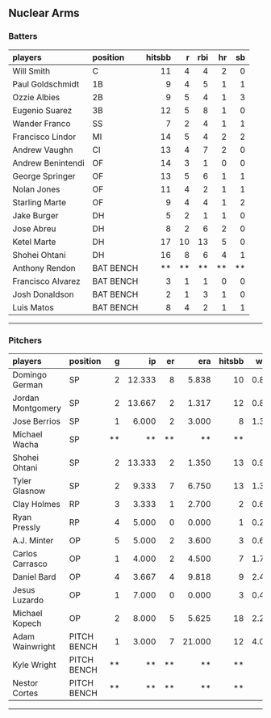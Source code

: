 ## Nuclear Arms

### Batters

 
|players           |position  | hitsbb|  r| rbi| hr| sb| 
|:-----------------|:---------|------:|--:|---:|--:|--:| 
|Will Smith        |C         |     11|  4|   4|  2|  0| 
|Paul Goldschmidt  |1B        |      9|  4|   5|  1|  1| 
|Ozzie Albies      |2B        |      9|  5|   4|  1|  3| 
|Eugenio Suarez    |3B        |     12|  5|   8|  1|  0| 
|Wander Franco     |SS        |      7|  2|   4|  1|  1| 
|Francisco Lindor  |MI        |     14|  5|   4|  2|  2| 
|Andrew Vaughn     |CI        |     13|  4|   7|  2|  0| 
|Andrew Benintendi |OF        |     14|  3|   1|  0|  0| 
|George Springer   |OF        |     13|  5|   6|  1|  1| 
|Nolan Jones       |OF        |     11|  4|   2|  1|  1| 
|Starling Marte    |OF        |      9|  4|   4|  1|  2| 
|Jake Burger       |DH        |      5|  2|   1|  1|  0| 
|Jose Abreu        |DH        |      8|  2|   6|  2|  0| 
|Ketel Marte       |DH        |     17| 10|  13|  5|  0| 
|Shohei Ohtani     |DH        |     16|  8|   6|  4|  1| 
|Anthony Rendon    |BAT BENCH |     **| **|  **| **| **| 
|Francisco Alvarez |BAT BENCH |      3|  1|   1|  0|  0| 
|Josh Donaldson    |BAT BENCH |      2|  1|   3|  1|  0| 
|Luis Matos        |BAT BENCH |      8|  4|   2|  1|  1| 


* * *

### Pitchers

 
|players           |position    |  g|     ip| er|    era| hitsbb|  whip| so|  w| sv| 
|:-----------------|:-----------|--:|------:|--:|------:|------:|-----:|--:|--:|--:| 
|Domingo German    |SP          |  2| 12.333|  8|  5.838|     10| 0.811| 13|  1|  0| 
|Jordan Montgomery |SP          |  2| 13.667|  2|  1.317|     12| 0.878| 12|  2|  0| 
|Jose Berrios      |SP          |  1|  6.000|  2|  3.000|      8| 1.333|  8|  1|  0| 
|Michael Wacha     |SP          | **|     **| **|     **|     **|    **| **| **| **| 
|Shohei Ohtani     |SP          |  2| 13.333|  2|  1.350|     13| 0.975| 22|  1|  0| 
|Tyler Glasnow     |SP          |  2|  9.333|  7|  6.750|     13| 1.393| 19|  0|  0| 
|Clay Holmes       |RP          |  3|  3.333|  1|  2.700|      2| 0.600|  4|  0|  1| 
|Ryan Pressly      |RP          |  4|  5.000|  0|  0.000|      1| 0.200|  6|  1|  3| 
|A.J. Minter       |OP          |  5|  5.000|  2|  3.600|      3| 0.600|  8|  0|  0| 
|Carlos Carrasco   |OP          |  1|  4.000|  2|  4.500|      7| 1.750|  5|  0|  0| 
|Daniel Bard       |OP          |  4|  3.667|  4|  9.818|      9| 2.455|  5|  0|  0| 
|Jesus Luzardo     |OP          |  1|  7.000|  0|  0.000|      3| 0.429|  9|  0|  0| 
|Michael Kopech    |OP          |  2|  8.000|  5|  5.625|     18| 2.250|  8|  0|  0| 
|Adam Wainwright   |PITCH BENCH |  1|  3.000|  7| 21.000|     12| 4.000|  0|  0|  0| 
|Kyle Wright       |PITCH BENCH | **|     **| **|     **|     **|    **| **| **| **| 
|Nestor Cortes     |PITCH BENCH | **|     **| **|     **|     **|    **| **| **| **| 


* * *


